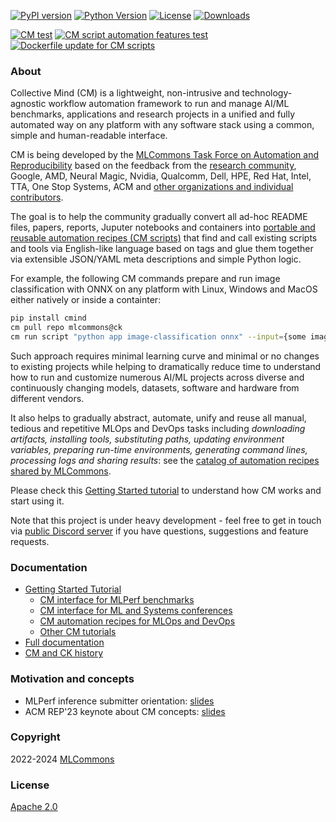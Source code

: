 [![PyPI version](https://badge.fury.io/py/cmind.svg)](https://pepy.tech/project/cmind)
[![Python Version](https://img.shields.io/badge/python-3+-blue.svg)](https://github.com/mlcommons/ck/tree/master/cm/cmind)
[![License](https://img.shields.io/badge/License-Apache%202.0-green)](LICENSE.md)
[![Downloads](https://static.pepy.tech/badge/cmind)](https://pepy.tech/project/cmind)

[![CM test](https://github.com/mlcommons/ck/actions/workflows/test-cm.yml/badge.svg)](https://github.com/mlcommons/ck/actions/workflows/test-cm.yml)
[![CM script automation features test](https://github.com/mlcommons/ck/actions/workflows/test-cm-script-features.yml/badge.svg)](https://github.com/mlcommons/ck/actions/workflows/test-cm-script-features.yml)
[![Dockerfile update for CM scripts](https://github.com/mlcommons/ck/actions/workflows/update-script-dockerfiles.yml/badge.svg)](https://github.com/mlcommons/ck/actions/workflows/update-script-dockerfiles.yml)

### About

Collective Mind (CM) is a lightweight, non-intrusive and technology-agnostic workflow automation framework 
to run and manage AI/ML benchmarks, applications and research projects in a unified and fully automated way
on any platform with any software stack using a common, simple and human-readable interface.

CM is being developed by the [MLCommons Task Force on Automation and Reproducibility](https://github.com/mlcommons/ck/blob/master/docs/taskforce.md)
based on the feedback from the [research community](https://www.youtube.com/watch?v=7zpeIVwICa4), Google, AMD, Neural Magic, Nvidia, Qualcomm, Dell, HPE, Red Hat,
Intel, TTA, One Stop Systems, ACM and [other organizations and individual contributors](https://github.com/mlcommons/ck/blob/master/CONTRIBUTING.md).

The goal is to help the community gradually convert all ad-hoc README files, papers, reports, Juputer notebooks and containers 
into [portable and reusable automation recipes (CM scripts)](https://github.com/mlcommons/ck/blob/master/cm-mlops/script)
that find and call existing scripts and tools via English-like language based on tags 
and glue them together via extensible JSON/YAML meta descriptions and simple Python logic.

For example, the following CM commands prepare and run image classification 
with ONNX on any platform with Linux, Windows and MacOS either natively or inside a containter:

```bash
pip install cmind
cm pull repo mlcommons@ck
cm run script "python app image-classification onnx" --input={some image.jpg}
```

Such approach requires minimal learning curve and minimal or no changes to existing projects while helping 
to dramatically reduce time to understand how to run and customize numerous AI/ML projects 
across diverse and continuously changing models, datasets, software and hardware from different vendors.

It also helps to gradually abstract, automate, unify and reuse all manual, tedious and repetitive MLOps and DevOps tasks
including *downloading artifacts, installing tools, substituting paths, updating environment variables, preparing run-time
environments, generating command lines, processing logs and sharing results*: see the 
[catalog of automation recipes shared by MLCommons](docs/list_of_scripts.md).

Please check this [Getting Started tutorial](docs/getting-started.md) to understand
how CM works and start using it.

Note that this project is under heavy development - feel free to get in touch
via [public Discord server](https://discord.gg/JjWNWXKxwT) if you have questions, 
suggestions and feature requests.


### Documentation

* [Getting Started Tutorial](docs/getting-started.md)
  * [CM interface for MLPerf benchmarks](docs/mlperf)
  * [CM interface for ML and Systems conferences](docs/tutorials/common-interface-to-reproduce-research-projects.md)
  * [CM automation recipes for MLOps and DevOps](cm-mlops/script)
  * [Other CM tutorials](docs/tutorials)
* [Full documentation](docs/README.md)
* [CM and CK history](docs/history.md)

### Motivation and concepts

* MLPerf inference submitter orientation: [slides](https://doi.org/10.5281/zenodo.8144274) 
* ACM REP'23 keynote about CM concepts: [slides](https://doi.org/10.5281/zenodo.8105339)

### Copyright

2022-2024 [MLCommons](https://mlcommons.org)

### License

[Apache 2.0](LICENSE.md)
